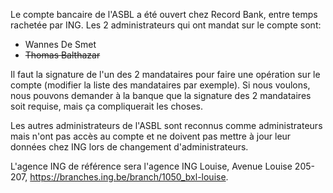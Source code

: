 <!-- TITLE: Banque -->
<!-- SUBTITLE: Chez ING -->


Le compte bancaire de l'ASBL a été ouvert chez Record Bank, entre temps rachetée par ING.
Les 2 administrateurs qui ont mandat sur le compte sont:
- Wannes De Smet
- ~~Thomas Balthazar~~

Il faut la signature de l'un des 2 mandataires pour faire une opération sur le compte (modifier la liste des mandataires par exemple).
Si nous voulons, nous pouvons demander à la banque que la signature des 2 mandataires soit requise, mais ça compliquerait les choses.

Les autres administrateurs de l'ASBL sont reconnus comme administrateurs mais n'ont pas accès au compte et ne doivent pas mettre à jour leur données chez ING lors de changement d'administrateurs.

L'agence ING de référence sera l'agence ING Louise, Avenue Louise 205-207, https://branches.ing.be/branch/1050_bxl-louise.